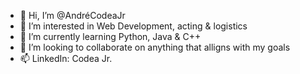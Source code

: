 - 👋 Hi, I’m @AndréCodeaJr
- 👀 I’m interested in Web Development, acting & logistics
- 🌱 I’m currently learning Python, Java & C++
- 💞️ I’m looking to collaborate on anything that alligns with my goals
- 📫 LinkedIn: Codea Jr.

<!---
CodeaJr/CodeaJr is a ✨ special ✨ repository because its `README.md` (this file) appears on your GitHub profile.
You can click the Preview link to take a look at your changes.
--->

